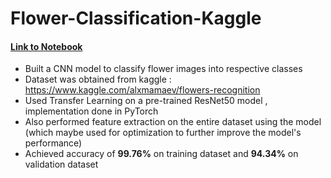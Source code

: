 # Flower-Classification-Kaggle

#### <a href="https://github.com/soumitri2001/Flower-Classification-Kaggle/blob/main/Flower_Classification_Pytorch.ipynb">Link to Notebook</a>

- Built a CNN model to classify flower images into respective classes
- Dataset was obtained from kaggle : https://www.kaggle.com/alxmamaev/flowers-recognition
- Used Transfer Learning on a pre-trained ResNet50 model , implementation done in PyTorch
- Also performed feature extraction on the entire dataset using the model (which maybe used for optimization to further improve the model's performance) 
- Achieved accuracy of <b>99.76%</b> on training dataset and <b>94.34%</b> on validation dataset
